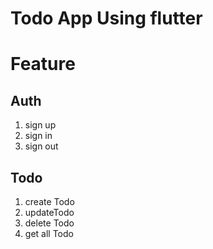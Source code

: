 # Todo App Using flutter 

# Feature
## Auth

1) sign up
2) sign in 
3) sign out

## Todo
1) create Todo
2) updateTodo
3) delete Todo
4) get all  Todo

 
